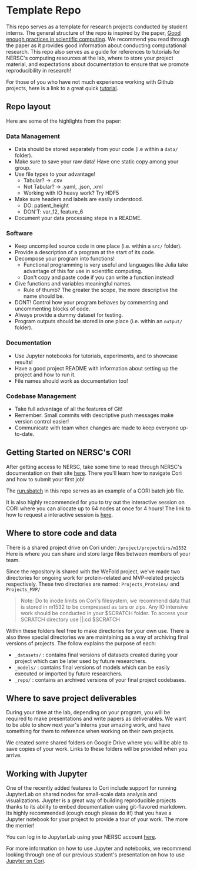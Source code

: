 # Template Repo

This repo serves as a template for research projects conducted by student interns.
The general structure of the repo is inspired by the paper,
[Good enough practices in scientific computing](pcbi.1005510.pdf). We recommend
you read through the paper as it provides good information about conducting
computational research. This repo also serves as a guide for references to tutorials for NERSC's
computing resources at the lab, where to store your project material, and expectations
about documentation to ensure that we promote reproducibility in research!

For those of you who have not much experience working with Github projects,
here is a link to a great quick [tutorial](http://rogerdudler.github.io/git-guide/).

## Repo layout
Here are some of the highlights from the paper:

### Data Management
- Data should be stored separately from your code (i.e within a `data/` folder).
- Make sure to save your raw data! Have one static copy among your group.
- Use file types to your advantage!
  - Tabular? -> .csv
  - Not Tabular? -> .yaml, .json, .xml
  - Working with IO heavy work? Try HDF5
- Make sure headers and labels are easily understood.
  - DO: patient_height
  - DON'T: var_12, feature_6
- Document your data processing steps in a README.

### Software
- Keep uncompiled source code in one place (i.e. within a `src/` folder).
- Provide a description of a program at the start of its code.
- Decompose your program into functions!
  - Functional programming is very useful and languages like Julia take advantage of this for use in
    scientific computing.
  - Don't copy and paste code if you can write a function instead!
- Give functions and variables meaningful names.
  - Rule of thumb? The greater the scope, the more descriptive the name should be.
- DONT! Control how your program behaves by commenting and uncommenting blocks of code.
- Always provide a dummy dataset for testing.
- Program outputs should be stored in one place (i.e. within an `output/` folder).

### Documentation
- Use Jupyter notebooks for tutorials, experiments, and to showcase results!
- Have a good project README with information about setting up the project and how to run it.
- File names should work as documentation too!

### Codebase Management
- Take full advantage of all the features of Git!
- Remember: Small commits with descriptive push messages make version control easier!
- Communicate with team when changes are made to keep everyone up-to-date.

## Getting Started on NERSC's CORI
After getting access to NERSC, take some time to read through NERSC's documentation
on their site [here](https://www.nersc.gov/users/computational-systems/cori/getting-started/).
There you'll learn how to navigate Cori and how to submit your first job!

The [run.sbatch](run.sbatch) in this repo serves as an example of a CORI batch job file.

It is also highly recommended for you to try out the interactive session on CORI
where you can allocate up to 64 nodes at once for 4 hours! The link to how to request
a interactive session is [here](https://docs.nersc.gov/jobs/interactive/).

## Where to store code and data
There is a shared project drive on Cori under: `/project/projectdirs/m1532`
Here is where you can share and store large files between members of your team.

Since the repository is shared with the WeFold project, we've made two directories
for ongoing work for protein-related and MVP-related projects respectively.
These two directories are named: `Projects_Proteins/` and `Projects_MVP/`

> Note: Do to inode limits on Cori's filesystem, we recommend data that is stored in m1532 to
> be compressed as tars or zips. Any IO intensive work should be conducted in your $SCRATCH folder.
> To access your SCRATCH directory use ||:cd $SCRATCH

Within these folders feel free to make directories for your own use. There is also
three special directories we are maintaining as a way of archiving final versions
of projects. The follow explains the purpose of each:

- `_datasets/` : contains final versions of datasets created during your project
which can be later used by future researchers.
- `_models/` : contains final versions of models which can be easily executed or imported
by future researchers.
- `_repo/` :  contains an archived versions of your final project codebases.

## Where to save project deliverables
During your time at the lab, depending on your program, you will be required to
make presentations and write papers as deliverables. We want to be able to show
next year's interns your amazing work, and have something for them to reference when working
on their own projects.

We created some shared folders on Google Drive where you will be able to save copies
of your work. Links to these folders will be provided when you arrive.

## Working with Jupyter
One of the recently added features to Cori include support for running JupyterLab
on shared nodes for small-scale data analysis and visualizations. Juypter is a great
way of building reproducible projects thanks to its ability to embed documentation
using git-flavored markdown. Its highly recommended (cough cough please do it!)
that you have a Jupyter notebook for your project to provide a tour of your work.
The more the merrier!

You can log in to JupyterLab using your NERSC account [here](https://jupyter.nersc.gov).

For more information on how to use Jupyter and notebooks, we recommend looking through
one of our previous student's presentation on how to use [Jupyter on Cori](https://github.com/shahzeb1/jupyter-talk).

